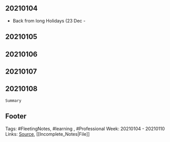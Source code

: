 ## 20210104
- Back from long Holidays (23 Dec - 


## 20210105

## 20210106

## 20210107

## 20210108

`Summary`



## Footer

Tags: #FleetingNotes, #learning , #Professional
Week: 20210104 - 20210110
Links: 
[Source](template.md), [[Incomplete_Notes|File]]

<!--
Comment - 
-->
<!--stackedit_data:
eyJoaXN0b3J5IjpbNDAxMTU2NDg1XX0=
-->
